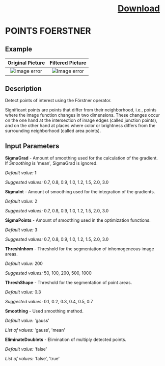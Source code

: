 # <p align="right"><a class="github-button" aria-label="Download ntkme/github-buttons on GitHub" href="https://github.com/Balluff-BVS/halconscripts/raw/master/Filters/Points/points_filters.zip" data-icon="octicon-cloud-download">Download</a></p>


POINTS FOERSTNER
==========

## Example

Original Picture             | Filtered Picture
:-------------------------:|:-------------------------:
![Image error](https://github.com/Balluff-BVS/halconscripts/blob/master/Filters/Points/PointsFoerstner/original.png?raw=true)  |  ![Image error](https://github.com/Balluff-BVS/halconscripts/blob/master/Filters/Points/PointsFoerstner/points_foerstner.png?raw=true)

Description
----------

Detect points of interest using the Förstner operator.

Significant points are points that differ from their neighborhood, i.e., points where the image function changes in two dimensions. These changes occur on the one hand at the intersection of image edges (called junction points), and on the other hand at places where color or brightness differs from the surrounding neighborhood (called area points).

Input Parameters
----------

**SigmaGrad** - Amount of smoothing used for the calculation of the gradient. If *Smoothing* is 'mean', SigmaGrad is ignored.

*Default value:* 1

*Suggested values:* 0.7, 0.8, 0.9, 1.0, 1.2, 1.5, 2.0, 3.0

**SigmaInt** - Amount of smoothing used for the integration of the gradients.

*Default value:* 2

*Suggested values:* 0.7, 0.8, 0.9, 1.0, 1.2, 1.5, 2.0, 3.0

**SigmaPoints** - Amount of smoothing used in the optimization functions.

*Default value:* 3

*Suggested values:* 0.7, 0.8, 0.9, 1.0, 1.2, 1.5, 2.0, 3.0

**ThreshInhom** - Threshold for the segmentation of inhomogeneous image areas.

*Default value:* 200

*Suggested values:* 50, 100, 200, 500, 1000

**ThreshShape** - Threshold for the segmentation of point areas.

*Default value:* 0.3

*Suggested values:* 0.1, 0.2, 0.3, 0.4, 0.5, 0.7

**Smoothing** - Used smoothing method.

*Default value:* 'gauss'

*List of values:* 'gauss', 'mean'

**EliminateDoublets** - Elimination of multiply detected points.

*Default value:* 'false'

*List of values:* 'false', 'true'


